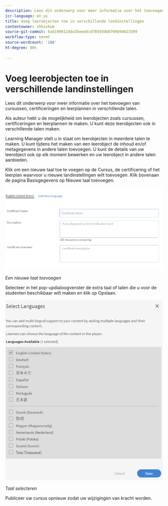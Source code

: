 ```yaml
---
description: Lees dit onderwerp voor meer informatie over het toevoegen van cursussen, certificeringen en leerplannen in verschillende talen.
jcr-language: en_us
title: Voeg leerobjecten toe in verschillende landinstellingen
contentowner: shhivkum
source-git-commit: 6ad199812dda35eee8cd78593db0709b94623309
workflow-type: tm+mt
source-wordcount: '188'
ht-degree: 96%

---
```




# Voeg leerobjecten toe in verschillende landinstellingen

Lees dit onderwerp voor meer informatie over het toevoegen van cursussen, certificeringen en leerplannen in verschillende talen.

Als auteur hebt u de mogelijkheid om leerobjecten zoals cursussen, certificeringen en leerplannen te maken. U kunt deze leerobjecten ook in verschillende talen maken.

Learning Manager stelt u in staat om leerobjecten in meerdere talen te maken. U kunt tijdens het maken van een leerobject de inhoud en/of metagegevens in andere talen toevoegen. U kunt de details van uw leerobject ook op elk moment bewerken en uw leerobject in andere talen aanbieden.

Klik om een nieuwe taal toe te voegen op de Cursus, de certificering of het leerplan waarvoor u nieuwe landinstellingen wilt toevoegen. Klik bovenaan de pagina Basisgegevens op Nieuwe taal toevoegen.

![](assets/addnewlocale.png)

*Een nieuwe taal toevoegen*

Selecteer in het pop-updialoogvenster de extra taal of talen die u voor de studenten beschikbaar wilt maken en klik op Opslaan.

![](assets/selectlang.png)

*Taal selecteren*

Publiceer uw cursus opnieuw zodat uw wijzigingen van kracht worden.
